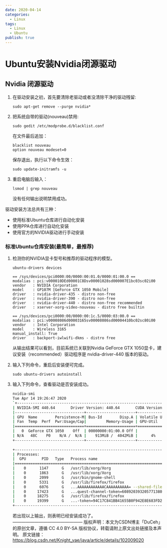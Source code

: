 ```yaml
---
date: 2020-04-14
categories:
  - Linux
tags:
  - Linux
  - Ubuntu
publish: true
---
```


# Ubuntu安装Nvidia闭源驱动

## Nvidia 闭源驱动

1. 在驱动安装之初，首先要清除老驱动或者没清除干净的驱动残留:

    ```shell
    sudo apt-get remove --purge nvidia*
    ```

2. 把系统自带的驱动(nouveau)禁用:

    ```shell
    sudo gedit /etc/modprobe.d/blacklist.conf
    ```

    在文件最后追加：

    ``` textfile
    blacklist nouveau
    option nouveau modeset=0
    ```

    保存退出，执行以下命令生效：

    ```shell
    sudo update-initramfs -u
    ```

3. 重启电脑后输入：

    ```shell
    lsmod | grep nouveau
    ```

    没有任何输出说明禁用成功。


驱动安装方法总共有三种：

- 使用标准Ubuntu仓库进行自动化安装
- 使用PPA仓库进行自动化安装
- 使用官方的NVIDIA驱动进行手动安装

### 标准Ubuntu仓库安装(最简单，最推荐)

1. 检测你的NVIDIA显卡型号和推荐的驱动程序的模型。

    ```shell
    ubuntu-drivers devices

    == /sys/devices/pci0000:00/0000:00:01.0/0000:01:00.0 ==
    modalias : pci:v000010DEd00001C8Dsv00001028sd000007E1bc03sc02i00
    vendor   : NVIDIA Corporation
    model    : GP107M [GeForce GTX 1050 Mobile]
    driver   : nvidia-driver-435 - distro non-free
    driver   : nvidia-driver-390 - distro non-free
    driver   : nvidia-driver-440 - distro non-free recommended
    driver   : xserver-xorg-video-nouveau - distro free builtin

    == /sys/devices/pci0000:00/0000:00:1c.5/0000:03:00.0 ==
    modalias : pci:v00008086d00003165sv00008086sd00004410bc02sc80i00
    vendor   : Intel Corporation
    model    : Wireless 3165
    manual_install: True
    driver   : backport-iwlwifi-dkms - distro free
    ```

    从输出结果可以看到，目前系统已关联到Nvidia GeForce GTX 1050显卡，建议安装（recommended）驱动程序是 nvidia-driver-440 版本的驱动。

2. 输入下列命令，重启后安装便可完成。

    ```shell
    sudo ubuntu-drivers autoinstall
    ```

3. 输入下列命令，查看驱动是否安装成功。

    ```bash
    nvidia-smi
    Tue Apr 14 19:26:47 2020       
    `+-----------------------------------------------------------------------------+
    | NVIDIA-SMI 440.64       Driver Version: 440.64       CUDA Version: 10.2     |
    |-------------------------------+----------------------+----------------------+
    | GPU  Name        Persistence-M| Bus-Id        Disp.A | Volatile Uncorr. ECC |
    | Fan  Temp  Perf  Pwr:Usage/Cap|         Memory-Usage | GPU-Util  Compute M. |
    |===============================+======================+======================|
    |   0  GeForce GTX 1050    Off  | 00000000:01:00.0 Off |                  N/A |
    | N/A   48C    P0    N/A /  N/A |    913MiB /  4042MiB |      4%      Default |
    +-------------------------------+----------------------+----------------------+
                                                                                
    +-----------------------------------------------------------------------------+
    | Processes:                                                       GPU Memory |
    |  GPU       PID   Type   Process name                             Usage      |
    |=============================================================================|
    |    0      1147      G   /usr/lib/xorg/Xorg                            59MiB |
    |    0      1863      G   /usr/lib/xorg/Xorg                           358MiB |
    |    0      2099      G   /usr/bin/gnome-shell                         247MiB |
    |    0      5331      G   /usr/lib/firefox/firefox                      19MiB |
    |    0      6076      G   ...AAAAAAAAAAAACAAAAAAAAAA= --shared-files    36MiB |
    |    0     17423      G   ...quest-channel-token=6089203932057713800   143MiB |
    |    0     18275      G   /usr/lib/firefox/firefox                       1MiB |
    |    0     19399      G   ...-token=94C17C841BB41655B0F942E8E683FD26    34MiB |
    +-----------------------------------------------------------------------------+`
    ```

    若出现以上输出，则表明已经安装成功了。
————————————————
版权声明：本文为CSDN博主「DuCeh」的原创文章，遵循 CC 4.0 BY-SA 版权协议，转载请附上原文出处链接及本声明。
原文链接：https://blog.csdn.net/Knight_vae/java/article/details/102009020